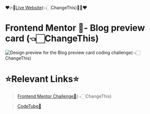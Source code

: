 <!-- Remove (👈🏻ChangeThis) -->
❤️🔥🔗[Live Website](https://google.com)(👈🏻ChangeThis)🔗🔥❤️

# Frontend Mentor 🧭- Blog preview card (👈🏻ChangeThis)
![Design preview for the Blog preview card coding challenge](./design/desktop-preview.jpg)(👈🏻ChangeThis)

# ⭐Relevant Links⭐
> [Frontend Mentor Challenge🧐](https://www.frontendmentor.io/challenges/blog-preview-card-ckPaj01IcS)(👈🏻ChangeThis)

>[CodeTube💖](https://codetube-flashscript.netlify.app/)</h1>